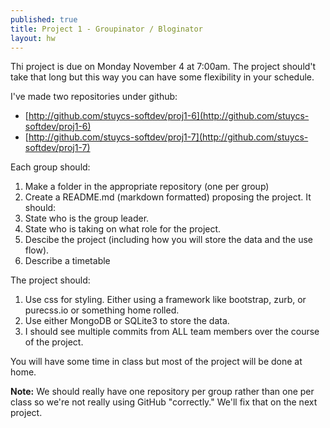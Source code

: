 ```yaml
---
published: true
title: Project 1 - Groupinator / Bloginator 
layout: hw
---
```


Thi project is due on Monday November 4 at 7:00am. The project
should't take that long but this way you can have some flexibility in
your schedule.

I've made two repositories under github:

 * [http://github.com/stuycs-softdev/proj1-6](http://github.com/stuycs-softdev/proj1-6)
 * [http://github.com/stuycs-softdev/proj1-7](http://github.com/stuycs-softdev/proj1-7)

Each group should:

 1. Make a folder in the appropriate repository (one per group)
 2. Create a README.md (markdown formatted) proposing the project. It should:
  1. State who is the group leader.
  2. State who is taking on what role for the project.
  3. Descibe the project (including how you will store the data and the use flow).
  4. Describe a timetable

The project should:
 1. Use css for styling. Either using a framework like bootstrap, zurb, or purecss.io  or something home rolled.
 2. Use either MongoDB or SQLite3 to store the data.
 3. I should see multiple commits from ALL team members over the course of the project.

You will have some time in class but most of the project will be done at home.

**Note:** We should really have one repository per group rather than one per class so we're not really using GitHub "correctly." We'll fix that on the next project.
